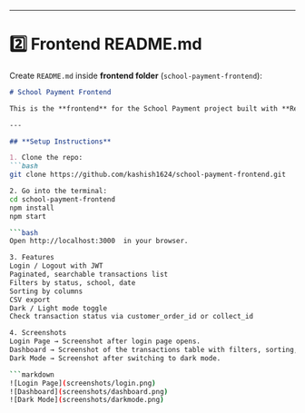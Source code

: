 
---

# **2️⃣ Frontend README.md**

Create `README.md` inside **frontend folder** (`school-payment-frontend`):

```markdown
# School Payment Frontend

This is the **frontend** for the School Payment project built with **React.js and Tailwind CSS**.

---

## **Setup Instructions**

1. Clone the repo:
```bash
git clone https://github.com/kashish1624/school-payment-frontend.git

2. Go into the terminal:
cd school-payment-frontend
npm install
npm start

```bash
Open http://localhost:3000  in your browser.

3. Features
Login / Logout with JWT
Paginated, searchable transactions list
Filters by status, school, date
Sorting by columns
CSV export
Dark / Light mode toggle
Check transaction status via customer_order_id or collect_id

4. Screenshots
Login Page → Screenshot after login page opens.
Dashboard → Screenshot of the transactions table with filters, sorting, and CSV export.
Dark Mode → Screenshot after switching to dark mode.

```markdown
![Login Page](screenshots/login.png)
![Dashboard](screenshots/dashboard.png)
![Dark Mode](screenshots/darkmode.png)


